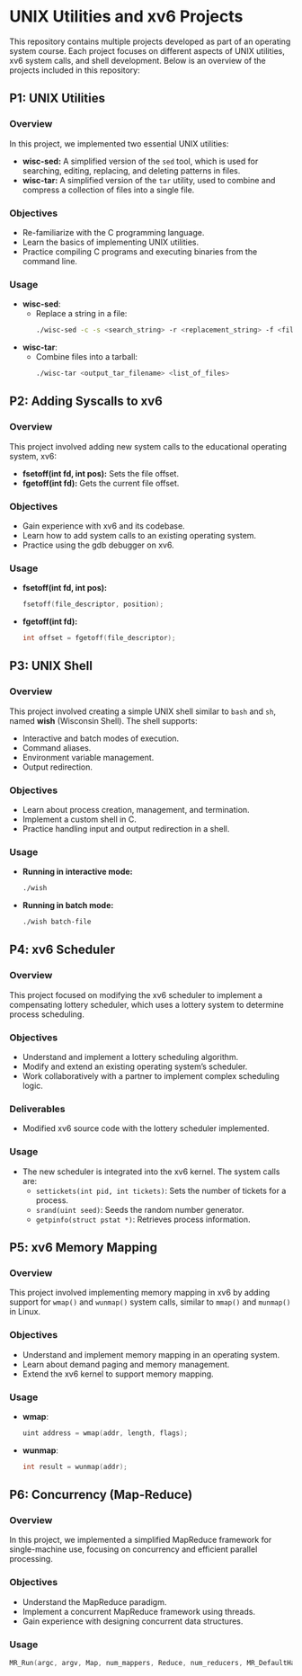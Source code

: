# UNIX Utilities and xv6 Projects

This repository contains multiple projects developed as part of an operating system course. Each project focuses on different aspects of UNIX utilities, xv6 system calls, and shell development. Below is an overview of the projects included in this repository:

## P1: UNIX Utilities

### Overview
In this project, we implemented two essential UNIX utilities:
- **wisc-sed:** A simplified version of the `sed` tool, which is used for searching, editing, replacing, and deleting patterns in files.
- **wisc-tar:** A simplified version of the `tar` utility, used to combine and compress a collection of files into a single file.

### Objectives
- Re-familiarize with the C programming language.
- Learn the basics of implementing UNIX utilities.
- Practice compiling C programs and executing binaries from the command line.

### Usage
- **wisc-sed**: 
  - Replace a string in a file: 
    ```sh
    ./wisc-sed -c -s <search_string> -r <replacement_string> -f <filename>
    ```
- **wisc-tar**: 
  - Combine files into a tarball: 
    ```sh
    ./wisc-tar <output_tar_filename> <list_of_files>
    ```

## P2: Adding Syscalls to xv6

### Overview
This project involved adding new system calls to the educational operating system, xv6:
- **fsetoff(int fd, int pos):** Sets the file offset.
- **fgetoff(int fd):** Gets the current file offset.

### Objectives
- Gain experience with xv6 and its codebase.
- Learn how to add system calls to an existing operating system.
- Practice using the gdb debugger on xv6.

### Usage
- **fsetoff(int fd, int pos):** 
  ```c
  fsetoff(file_descriptor, position);
  ```
- **fgetoff(int fd):**
  ```c
  int offset = fgetoff(file_descriptor);
  ```

## P3: UNIX Shell

### Overview
This project involved creating a simple UNIX shell similar to `bash` and `sh`, named **wish** (Wisconsin Shell). The shell supports:
- Interactive and batch modes of execution.
- Command aliases.
- Environment variable management.
- Output redirection.

### Objectives
- Learn about process creation, management, and termination.
- Implement a custom shell in C.
- Practice handling input and output redirection in a shell.

### Usage
- **Running in interactive mode:** 
  ```sh
  ./wish
  ```
- **Running in batch mode:** 
  ```sh
  ./wish batch-file
  ```

## P4: xv6 Scheduler

### Overview
This project focused on modifying the xv6 scheduler to implement a compensating lottery scheduler, which uses a lottery system to determine process scheduling.

### Objectives
- Understand and implement a lottery scheduling algorithm.
- Modify and extend an existing operating system’s scheduler.
- Work collaboratively with a partner to implement complex scheduling logic.

### Deliverables
- Modified xv6 source code with the lottery scheduler implemented.

### Usage
- The new scheduler is integrated into the xv6 kernel. The system calls are:
  - `settickets(int pid, int tickets)`: Sets the number of tickets for a process.
  - `srand(uint seed)`: Seeds the random number generator.
  - `getpinfo(struct pstat *)`: Retrieves process information.

## P5: xv6 Memory Mapping

### Overview
This project involved implementing memory mapping in xv6 by adding support for `wmap()` and `wunmap()` system calls, similar to `mmap()` and `munmap()` in Linux.

### Objectives
- Understand and implement memory mapping in an operating system.
- Learn about demand paging and memory management.
- Extend the xv6 kernel to support memory mapping.

### Usage
- **wmap**: 
  ```c
  uint address = wmap(addr, length, flags);
  ```
- **wunmap**: 
  ```c
  int result = wunmap(addr);
  ```

## P6: Concurrency (Map-Reduce)

### Overview
In this project, we implemented a simplified MapReduce framework for single-machine use, focusing on concurrency and efficient parallel processing.

### Objectives
- Understand the MapReduce paradigm.
- Implement a concurrent MapReduce framework using threads.
- Gain experience with designing concurrent data structures.

### Usage
  ```c
  MR_Run(argc, argv, Map, num_mappers, Reduce, num_reducers, MR_DefaultHashPartition, num_partitions);
  ```
